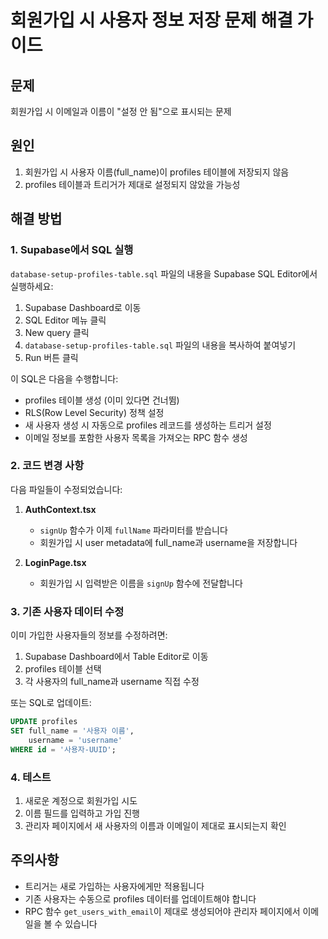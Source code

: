 # 회원가입 시 사용자 정보 저장 문제 해결 가이드

## 문제
회원가입 시 이메일과 이름이 "설정 안 됨"으로 표시되는 문제

## 원인
1. 회원가입 시 사용자 이름(full_name)이 profiles 테이블에 저장되지 않음
2. profiles 테이블과 트리거가 제대로 설정되지 않았을 가능성

## 해결 방법

### 1. Supabase에서 SQL 실행
`database-setup-profiles-table.sql` 파일의 내용을 Supabase SQL Editor에서 실행하세요:

1. Supabase Dashboard로 이동
2. SQL Editor 메뉴 클릭
3. New query 클릭
4. `database-setup-profiles-table.sql` 파일의 내용을 복사하여 붙여넣기
5. Run 버튼 클릭

이 SQL은 다음을 수행합니다:
- profiles 테이블 생성 (이미 있다면 건너뜀)
- RLS(Row Level Security) 정책 설정
- 새 사용자 생성 시 자동으로 profiles 레코드를 생성하는 트리거 설정
- 이메일 정보를 포함한 사용자 목록을 가져오는 RPC 함수 생성

### 2. 코드 변경 사항
다음 파일들이 수정되었습니다:

1. **AuthContext.tsx**
   - `signUp` 함수가 이제 `fullName` 파라미터를 받습니다
   - 회원가입 시 user metadata에 full_name과 username을 저장합니다

2. **LoginPage.tsx**
   - 회원가입 시 입력받은 이름을 `signUp` 함수에 전달합니다

### 3. 기존 사용자 데이터 수정
이미 가입한 사용자들의 정보를 수정하려면:

1. Supabase Dashboard에서 Table Editor로 이동
2. profiles 테이블 선택
3. 각 사용자의 full_name과 username 직접 수정

또는 SQL로 업데이트:
```sql
UPDATE profiles 
SET full_name = '사용자 이름', 
    username = 'username'
WHERE id = '사용자-UUID';
```

### 4. 테스트
1. 새로운 계정으로 회원가입 시도
2. 이름 필드를 입력하고 가입 진행
3. 관리자 페이지에서 새 사용자의 이름과 이메일이 제대로 표시되는지 확인

## 주의사항
- 트리거는 새로 가입하는 사용자에게만 적용됩니다
- 기존 사용자는 수동으로 profiles 데이터를 업데이트해야 합니다
- RPC 함수 `get_users_with_email`이 제대로 생성되어야 관리자 페이지에서 이메일을 볼 수 있습니다